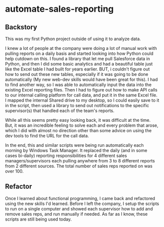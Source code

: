 # automate-sales-reporting

## Backstory 
This was my first Python project outside of using it to analyze data. 

I knew a lot of people at the company were doing a lot of manual work with pulling reports on a daily basis and started looking into how Python could help cutdown on this. I found a library that let me pull Salesforce data in Python, and then I did some basic analytics and had a beautiful table just like the Excel table I had built for years earlier. BUT, i couldn't figure out how to send out these new tables, especially if it was going to be done automatically (My new web-dev skills would have been great for this). I had to find another way, so I was able to automatically input the data into the existing Excel reporting files. Then I had to figure out how to make API calls to our internal calling platform for call data, and put it in the same Excel file. I mapped the internal Shared drive to my desktop, so I could easily save to it in the script, then used a library to send out notifications to the specific supervisor(s) that handled each of the team's reports. 

While all this seems pretty easy looking back, it was difficult at the time. But, it was an incredible feeling to solve each and every problem that arose, which I did with almost no direction other than some advice on using the dev tools to find the URL for the call data. 

In the end, this and similar scripts were being run automatically each morning by Windows Task Manager. It replaced the daily (and in some cases bi-daily) reporting responsibilities for 4 different sales managers/supervisors each pulling anywhere from 3 to 8 different reports from 2 different sources. The total number of sales reps reported on was over 100. 

## Refactor
Once I learned about functional programming, I came back and refactored using the new skills I'd learned. Before I left the company, I setup the scripts to run on a single computer and showed each supervisor how to add and remove sales reps, and run manually if needed. As far as I know, these scripts are still being used today. 

